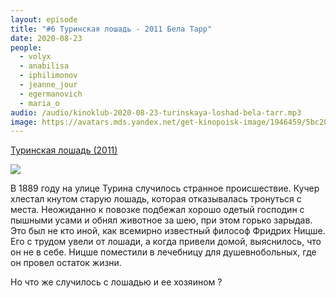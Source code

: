 ```yaml
---
layout: episode
title: "#6 Туринская лошадь - 2011 Бела Тарр"
date: 2020-08-23
people:
  - volyx
  - anabilisa
  - iphilimonov
  - jeanne_jour
  - egermanovich
  - maria_o
audio: /audio/kinoklub-2020-08-23-turinskaya-loshad-bela-tarr.mp3
image: https://avatars.mds.yandex.net/get-kinopoisk-image/1946459/5bc20754-7c4c-4e39-9f47-46a186c46a34/800x800
---
```


[Туринская лошадь (2011)](https://www.kinopoisk.ru/film/434189/)

![](https://avatars.mds.yandex.net/get-kinopoisk-image/1946459/5bc20754-7c4c-4e39-9f47-46a186c46a34/800x800)


В 1889 году на улице Турина случилось странное происшествие. Кучер хлестал кнутом старую лошадь, которая отказывалась тронуться с места. Неожиданно к повозке подбежал хорошо одетый господин с пышными усами и обнял животное за шею, при этом горько зарыдав. Это был не кто иной, как всемирно известный философ Фридрих Ницше. Его с трудом увели от лошади, а когда привели домой, выяснилось, что он не в себе. Ницше поместили в лечебницу для душевнобольных, где он провел остаток жизни.

Но что же случилось с лошадью и ее хозяином ?
